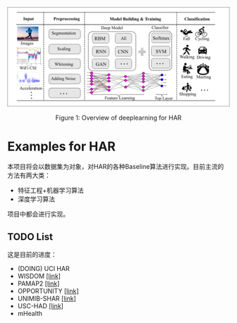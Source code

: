 ![paper](./assets/paper.png)

<center> Figure 1: Overview of deeplearning for HAR </center>

# Examples for HAR

本项目将会以数据集为对象，对HAR的各种Baseline算法进行实现。目前主流的方法有两大类：

- 特征工程+机器学习算法
- 深度学习算法

项目中都会进行实现。 

## TODO List

这是目前的进度： 

- (DOING) UCI HAR
- WISDOM [\[link\]](https://archive.ics.uci.edu/ml/datasets/WISDM+Smartphone+and+Smartwatch+Activity+and+Biometrics+Dataset+)
- PAMAP2 [\[link\]](http://archive.ics.uci.edu/ml/datasets/pamap2+physical+activity+monitoring)
- OPPORTUNITY [\[link\]](https://archive.ics.uci.edu/ml/datasets/opportunity+activity+recognition)
- UNIMIB-SHAR [\[link\]](http://www.sal.disco.unimib.it/technologies/unimib-shar/)
- USC-HAD [\[link\]](https://sipi.usc.edu/had/)
- mHealth
